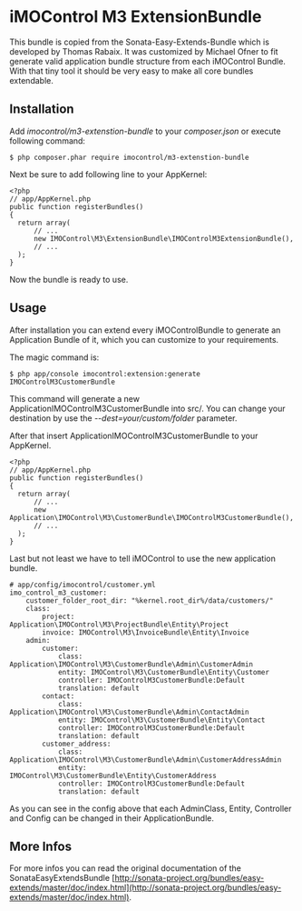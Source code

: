 # iMOControl M3 ExtensionBundle

This bundle is copied from the Sonata-Easy-Extends-Bundle which is developed by 
Thomas Rabaix. It was customized by Michael Ofner to fit generate valid application bundle
structure from each iMOControl Bundle. 
With that tiny tool it should be very easy to make all core bundles extendable.

## Installation

Add *imocontrol/m3-extenstion-bundle* to your *composer.json* or execute following command:

    $ php composer.phar require imocontrol/m3-extenstion-bundle
    
Next be sure to add following line to your AppKernel:

    <?php
    // app/AppKernel.php
    public function registerBundles()
    {
      return array(
          // ...
          new IMOControl\M3\ExtensionBundle\IMOControlM3ExtensionBundle(),
          // ...
      );
    }
    
Now the bundle is ready to use.

## Usage

After installation you can extend every iMOControlBundle to generate an Application Bundle
of it, which you can customize to your requirements.

The magic command is:

    $ php app/console imocontrol:extension:generate IMOControlM3CustomerBundle
    
This command will generate a new ApplicationIMOControlM3CustomerBundle into src/.
You can change your destination by use the *--dest=your/custom/folder* parameter. 

After that insert ApplicationIMOControlM3CustomerBundle to your AppKernel.

    <?php
    // app/AppKernel.php
    public function registerBundles()
    {
      return array(
          // ...
          new Application\IMOControl\M3\CustomerBundle\IMOControlM3CustomerBundle(),
          // ...
      );
    }

Last but not least we have to tell iMOControl to use the new application bundle.

    # app/config/imocontrol/customer.yml
    imo_control_m3_customer:
        customer_folder_root_dir: "%kernel.root_dir%/data/customers/"
		class:
			project: Application\IMOControl\M3\ProjectBundle\Entity\Project
			invoice: IMOControl\M3\InvoiceBundle\Entity\Invoice
		admin:
			customer:
				class: Application\IMOControl\M3\CustomerBundle\Admin\CustomerAdmin
				entity: IMOControl\M3\CustomerBundle\Entity\Customer
				controller: IMOControlM3CustomerBundle:Default
				translation: default
			contact:
				class: Application\IMOControl\M3\CustomerBundle\Admin\ContactAdmin
				entity: IMOControl\M3\CustomerBundle\Entity\Contact
				controller: IMOControlM3CustomerBundle:Default
				translation: default
			customer_address:
				class: Application\IMOControl\M3\CustomerBundle\Admin\CustomerAddressAdmin
				entity: IMOControl\M3\CustomerBundle\Entity\CustomerAddress
				controller: IMOControlM3CustomerBundle:Default
				translation: default

As you can see in the config above that each AdminClass, Entity, Controller and Config can
be changed in their ApplicationBundle.

## More Infos

For more infos you can read the original documentation of the SonataEasyExtendsBundle [http://sonata-project.org/bundles/easy-extends/master/doc/index.html](http://sonata-project.org/bundles/easy-extends/master/doc/index.html).
